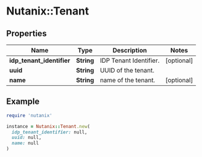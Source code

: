 # Nutanix::Tenant

## Properties

| Name | Type | Description | Notes |
| ---- | ---- | ----------- | ----- |
| **idp_tenant_identifier** | **String** | IDP Tenant Identifier. | [optional] |
| **uuid** | **String** | UUID of the tenant. |  |
| **name** | **String** | name of the tenant. | [optional] |

## Example

```ruby
require 'nutanix'

instance = Nutanix::Tenant.new(
  idp_tenant_identifier: null,
  uuid: null,
  name: null
)
```

